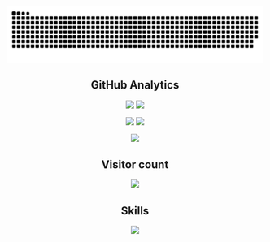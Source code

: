 <p align="center">
  <img src="https://raw.githubusercontent.com/platane/platane/output/github-contribution-grid-snake-dark.svg#gh-dark-mode-only" />
</p>

<h2 align="center">GitHub Analytics </h2>

<p align="center">
  <img src="http://github-profile-summary-cards.vercel.app/api/cards/stats?username=Sablaire&theme=apprentice" width="350" />
  <img src="http://github-profile-summary-cards.vercel.app/api/cards/productive-time?username=Sablaire&theme=apprentice&utcOffset=5" width="350" />
</p>
<p align="center">
  <img src="http://github-profile-summary-cards.vercel.app/api/cards/most-commit-language?username=Sablaire&theme=apprentice" width="350" />
  <img src="http://github-profile-summary-cards.vercel.app/api/cards/repos-per-language?username=Sablaire&theme=apprentice" width="350" />
</p>
<p align="center">
    <img src="http://github-profile-summary-cards.vercel.app/api/cards/profile-details?username=Sablaire&theme=apprentice" width="700" />
</p>

<h2 align="center">Visitor count </h2>
 <p align="center">
  <img src="https://profile-counter.glitch.me/Sablaire/count.svg?style=for-the-badge&color=79D2E6" />
</p>

<h2 align="center">Skills </h2>
<p align="center">
   <img src="https://simpleskill.icons.workers.dev/svg?i=tableau,postgresql,mysql,python,r,c,cplusplus,delphi,fortran,opengl,powerbi" /> 
</p>
